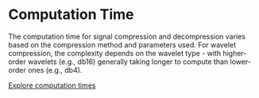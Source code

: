 # Computation Time

The computation time for signal compression and decompression varies based on the compression method and parameters used. For wavelet compression, the complexity depends on the wavelet type - with higher-order wavelets (e.g., db16) generally taking longer to compute than lower-order ones (e.g., db4).

[Explore computation times](?custom-compute-time-exploration)
